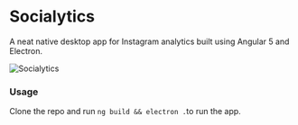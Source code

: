 # Socialytics
A neat native desktop app for Instagram analytics built using Angular 5 and Electron.

![Socialytics](https://i.imgur.com/gQGEzuN.jpg)



### Usage

Clone the repo and run `ng build && electron .`to run the app.